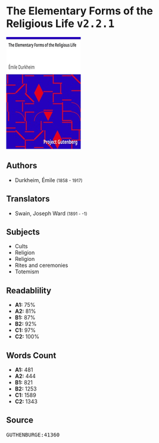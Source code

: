 # The Elementary Forms of the Religious Life <kbd>v2.2.1</kbd>

![](./cover.medium.jpg "")

## Authors


 - Durkheim, Émile <small>(1858 - 1917)</small>

## Translators


 - Swain, Joseph Ward <small>(1891 - -1)</small>

## Subjects


 - Cults
 - Religion
 - Religion
 - Rites and ceremonies
 - Totemism

## Readablility


 - **A1:** 75%
 - **A2:** 81%
 - **B1:** 87%
 - **B2:** 92%
 - **C1:** 97%
 - **C2:** 100%

## Words Count


 - **A1:** 481
 - **A2:** 444
 - **B1:** 821
 - **B2:** 1253
 - **C1:** 1589
 - **C2:** 1343

## Source


<kbd>GUTHENBURGE:41360</kbd>
